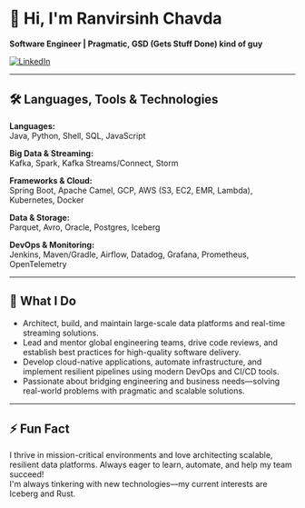# 👋 Hi, I'm Ranvirsinh Chavda

**Software Engineer | Pragmatic, GSD (Gets Stuff Done) kind of guy**

[![LinkedIn](https://img.shields.io/badge/LinkedIn-blue?logo=linkedin&logoColor=white)](https://www.linkedin.com/in/ranveersinh/)

---

## 🛠️ Languages, Tools & Technologies

**Languages:**  
Java, Python, Shell, SQL, JavaScript

**Big Data & Streaming:**  
Kafka, Spark, Kafka Streams/Connect, Storm

**Frameworks & Cloud:**  
Spring Boot, Apache Camel, GCP, AWS (S3, EC2, EMR, Lambda), Kubernetes, Docker

**Data & Storage:**  
Parquet, Avro, Oracle, Postgres, Iceberg

**DevOps & Monitoring:**  
Jenkins, Maven/Gradle, Airflow, Datadog, Grafana, Prometheus, OpenTelemetry

---

## 💼 What I Do

- Architect, build, and maintain large-scale data platforms and real-time streaming solutions.
- Lead and mentor global engineering teams, drive code reviews, and establish best practices for high-quality software delivery.
- Develop cloud-native applications, automate infrastructure, and implement resilient pipelines using modern DevOps and CI/CD tools.
- Passionate about bridging engineering and business needs—solving real-world problems with pragmatic and scalable solutions.

---

## ⚡ Fun Fact

I thrive in mission-critical environments and love architecting scalable, resilient data platforms. Always eager to learn, automate, and help my team succeed!  
I'm always tinkering with new technologies—my current interests are Iceberg and Rust.

